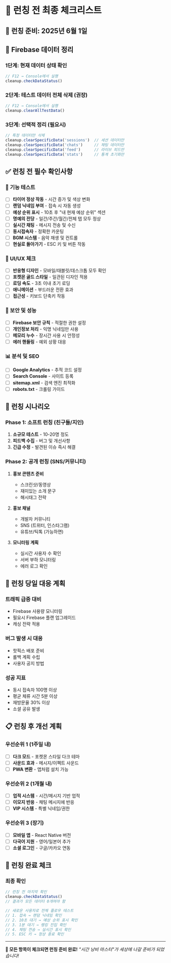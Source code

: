 # 🚀 런칭 전 최종 체크리스트

## 📅 런칭 준비: 2025년 6월 1일

## 🧹 Firebase 데이터 정리

### 1단계: 현재 데이터 상태 확인
```javascript
// F12 → Console에서 실행
cleanup.checkDataStatus()
```

### 2단계: 테스트 데이터 전체 삭제 (권장)
```javascript
// F12 → Console에서 실행
cleanup.clearAllTestData()
```

### 3단계: 선택적 정리 (필요시)
```javascript
// 특정 데이터만 삭제
cleanup.clearSpecificData('sessions')  // 세션 데이터만
cleanup.clearSpecificData('chats')     // 채팅 데이터만  
cleanup.clearSpecificData('feed')      // 라이브 피드만
cleanup.clearSpecificData('stats')     // 통계 초기화만
```

## ✅ 런칭 전 필수 확인사항

### 🔧 기능 테스트
- [ ] **타이머 정상 작동** - 시간 증가 및 색상 변화
- [ ] **랜덤 닉네임 부여** - 접속 시 자동 생성
- [ ] **예상 순위 표시** - 10초 후 "내 현재 예상 순위" 섹션
- [ ] **명예의 전당** - 일간/주간/월간/전체 탭 모두 정상
- [ ] **실시간 채팅** - 메시지 전송 및 수신
- [ ] **동시접속자** - 정확한 카운팅
- [ ] **BGM 시스템** - 음악 재생 및 컨트롤
- [ ] **현실로 돌아가기** - ESC 키 및 버튼 작동

### 🎨 UI/UX 체크
- [ ] **반응형 디자인** - 모바일/태블릿/데스크톱 모두 확인
- [ ] **포켓몬 골드 스타일** - 일관된 디자인 적용
- [ ] **로딩 속도** - 3초 이내 초기 로딩
- [ ] **애니메이션** - 부드러운 전환 효과
- [ ] **접근성** - 키보드 단축키 작동

### 🔐 보안 및 성능
- [ ] **Firebase 보안 규칙** - 적절한 권한 설정  
- [ ] **개인정보 처리** - 익명 닉네임만 사용
- [ ] **메모리 누수** - 장시간 사용 시 안정성
- [ ] **에러 핸들링** - 예외 상황 대응

### 📊 분석 및 SEO  
- [ ] **Google Analytics** - 추적 코드 설정
- [ ] **Search Console** - 사이트 등록
- [ ] **sitemap.xml** - 검색 엔진 최적화
- [ ] **robots.txt** - 크롤링 가이드

## 🎯 런칭 시나리오

### Phase 1: 소프트 런칭 (친구들/지인)
1. **소규모 테스트** - 10-20명 정도
2. **피드백 수집** - 버그 및 개선사항
3. **긴급 수정** - 발견된 이슈 즉시 해결

### Phase 2: 공개 런칭 (SNS/커뮤니티)
1. **홍보 콘텐츠 준비**
   - 스크린샷/동영상
   - 재미있는 소개 문구
   - 해시태그 전략
   
2. **홍보 채널**
   - 개발자 커뮤니티
   - SNS (트위터, 인스타그램)
   - 유튜브/틱톡 (가능하면)
   
3. **모니터링 계획**
   - 실시간 사용자 수 확인
   - 서버 부하 모니터링
   - 에러 로그 확인

## 🚨 런칭 당일 대응 계획

### 트래픽 급증 대비
- Firebase 사용량 모니터링
- 필요시 Firebase 플랜 업그레이드
- 캐싱 전략 적용

### 버그 발생 시 대응
- 핫픽스 배포 준비
- 롤백 계획 수립
- 사용자 공지 방법

### 성공 지표
- 동시 접속자 100명 이상
- 평균 체류 시간 5분 이상  
- 재방문율 30% 이상
- 소셜 공유 발생

## 📋 런칭 후 개선 계획

### 우선순위 1 (1주일 내)
- [ ] **다크 모드** - 포켓몬 스타일 다크 테마
- [ ] **사운드 효과** - 메시지/이펙트 사운드
- [ ] **PWA 변환** - 앱처럼 설치 가능

### 우선순위 2 (1개월 내)  
- [ ] **업적 시스템** - 시간/메시지 기반 업적
- [ ] **이모지 반응** - 채팅 메시지에 반응
- [ ] **VIP 시스템** - 특별 닉네임/권한

### 우선순위 3 (장기)
- [ ] **모바일 앱** - React Native 버전
- [ ] **다국어 지원** - 영어/일본어 추가
- [ ] **소셜 로그인** - 구글/카카오 연동

## 🎉 런칭 완료 체크

### 최종 확인
```javascript
// 런칭 전 마지막 확인
cleanup.checkDataStatus() 
// 결과가 모든 데이터 0개여야 함

// 새로운 사용자로 전체 플로우 테스트
// 1. 접속 → 랜덤 닉네임 확인
// 2. 10초 대기 → 예상 순위 표시 확인  
// 3. 1분 대기 → 랭킹 진입 확인
// 4. 채팅 전송 → 실시간 표시 확인
// 5. ESC 키 → 정상 종료 확인
```

---
**🚀 모든 항목이 체크되면 런칭 준비 완료!**
*"시간 낭비 마스터"가 세상에 나갈 준비가 되었습니다!*
